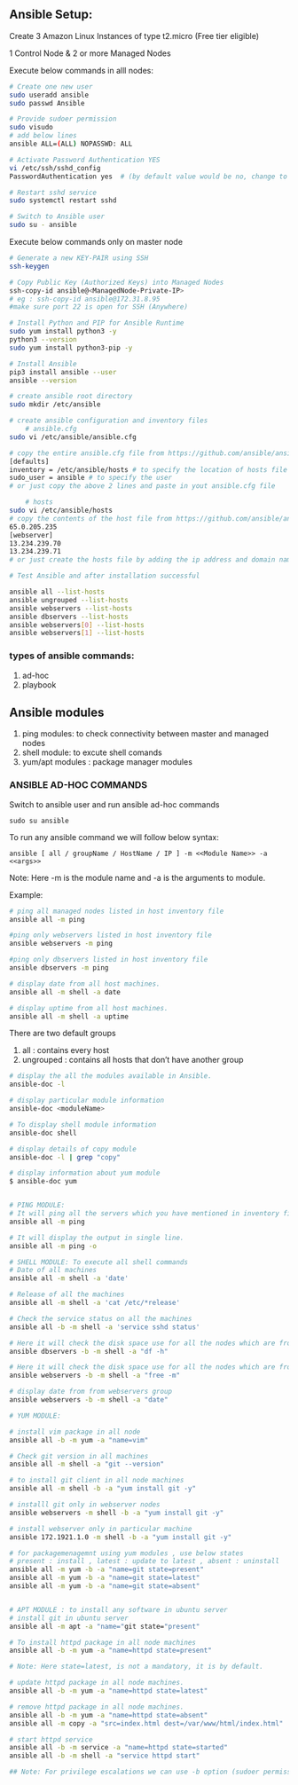 ## Ansible Setup:
Create 3 Amazon Linux Instances of type t2.micro (Free tier eligible)

1 Control Node & 2 or more Managed Nodes

Execute below commands in alll nodes:
```bash
# Create one new user 
sudo useradd ansible
sudo passwd Ansible

# Provide sudoer permission
sudo visudo
# add below lines
ansible ALL=(ALL) NOPASSWD: ALL

# Activate Password Authentication YES
vi /etc/ssh/sshd_config
PasswordAuthentication yes  # (by default value would be no, change to yes)

# Restart sshd service
sudo systemctl restart sshd

# Switch to Ansible user
sudo su - ansible
```
Execute below commands only on master node
```bash
# Generate a new KEY-PAIR using SSH
ssh-keygen

# Copy Public Key (Authorized Keys) into Managed Nodes
ssh-copy-id ansible@<ManagedNode-Private-IP>
# eg : ssh-copy-id ansible@172.31.8.95
#make sure port 22 is open for SSH (Anywhere)

# Install Python and PIP for Ansible Runtime
sudo yum install python3 -y
python3 --version
sudo yum install python3-pip -y

# Install Ansible
pip3 install ansible --user
ansible --version

# create ansible root directory 
sudo mkdir /etc/ansible

# create ansible configuration and inventory files
    # ansible.cfg
sudo vi /etc/ansible/ansible.cfg

# copy the entire ansible.cfg file from https://github.com/ansible/ansible/tree/stable-2.9/examples , paste it your local file and Uncomment below lines
[defaults]
inventory = /etc/ansible/hosts # to specify the location of hosts file
sudo_user = ansible # to specify the user
# or just copy the above 2 lines and paste in yout ansible.cfg file

    # hosts
sudo vi /etc/ansible/hosts
# copy the contents of the host file from https://github.com/ansible/ansible/tree/stable-2.9/examples and paste i your hosts file and update the ip address and domain names
65.0.205.235
[webserver]
13.234.239.70
13.234.239.71
# or just create the hosts file by adding the ip address and domain names of your machines

# Test Ansible and after installation successful

ansible all --list-hosts
ansible ungrouped --list-hosts
ansible webservers --list-hosts
ansible dbservers --list-hosts
ansible webservers[0] --list-hosts
ansible webservers[1] --list-hosts
```

### types of ansible commands:
1. ad-hoc
2. playbook

## Ansible modules
1. ping modules: to check connectivity between master and managed nodes
2. shell module: to excute shell comands
3. yum/apt modules : package manager modules 

### ANSIBLE AD-HOC COMMANDS
Switch to ansible user and run ansible ad-hoc commands 

```sudo su ansible```

To run any ansible command we will follow below syntax:

```ansible [ all / groupName / HostName / IP ] -m <<Module Name>> -a <<args>>```

Note: Here -m is the module name and -a is the arguments to module.

Example:
```bash
# ping all managed nodes listed in host inventory file
ansible all -m ping

#ping only webservers listed in host inventory file
ansible webservers -m ping

#ping only dbservers listed in host inventory file
ansible dbservers -m ping

# display date from all host machines.
ansible all -m shell -a date 

# display uptime from all host machines.
ansible all -m shell -a uptime
```
There are two default groups
1. all :  contains every host
2. ungrouped : contains all hosts that don’t have another group
```bash
# display the all the modules available in Ansible.
ansible-doc -l

# display particular module information
ansible-doc <moduleName>

# To display shell module information
ansible-doc shell

# display details of copy module
ansible-doc -l | grep "copy"

# display information about yum module
$ ansible-doc yum


# PING MODULE:
# It will ping all the servers which you have mentioned in inventory file (/etc/ansible/hosts)
ansible all -m ping

# It will display the output in single line.
ansible all -m ping -o

# SHELL MODULE: To execute all shell commands 
# Date of all machines
ansible all -m shell -a 'date' 

# Release of all the machines
ansible all -m shell -a 'cat /etc/*release' 

# Check the service status on all the machines
ansible all -b -m shell -a 'service sshd status' 

# Here it will check the disk space use for all the nodes which are from db servers group
ansible dbservers -b -m shell -a "df -h" 

# Here it will check the disk space use for all the nodes which are from webservers group
ansible webservers -b -m shell -a "free -m"

# display date from from webservers group
ansible webservers -b -m shell -a "date"

# YUM MODULE:

# install vim package in all node
ansible all -b -m yum -a "name=vim"

# Check git version in all machines
ansible all -m shell -a "git --version"

# to install git client in all node machines
ansible all -m shell -b -a "yum install git -y"

# installl git only in webserver nodes
ansible webservers -m shell -b -a "yum install git -y"

# install webserver only in particular machine
ansible 172.1921.1.0 -m shell -b -a "yum install git -y"

# for packagemenagemnt using yum modules , use below states
# present : install , latest : update to latest , absent : uninstall
ansible all -m yum -b -a "name=git state=present"
ansible all -m yum -b -a "name=git state=latest"
ansible all -m yum -b -a "name=git state=absent"


# APT MODULE : to install any software in ubuntu server
# install git in ubuntu server
ansible all -m apt -a "name="git state="present"

# To install httpd package in all node machines
ansible all -b -m yum -a "name=httpd state=present"

# Note: Here state=latest, is not a mandatory, it is by default.

# update httpd package in all node machines. 
ansible all -b -m yum -a "name=httpd state=latest" 

# remove httpd package in all node machines.
ansible all -b -m yum -a "name=httpd state=absent" 
ansible all -m copy -a "src=index.html dest=/var/www/html/index.html"

# start httpd service 
ansible all -b -m service -a "name=httpd state=started"
ansible all -b -m shell -a "service httpd start"

## Note: For privilege escalations we can use -b option (sudoer permissions)
```
